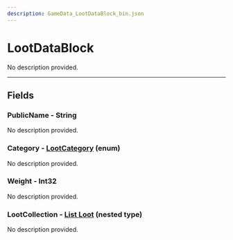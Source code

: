 ```yaml
---
description: GameData_LootDataBlock_bin.json
---
```


# LootDataBlock

No description provided.

***

## Fields

### PublicName - String

No description provided.

### Category - [LootCategory](../enum-types.md#lootcategory) (enum)

No description provided.

### Weight - Int32

No description provided.

### LootCollection - [List Loot](../nested-types/loot.md) (nested type)

No description provided.
